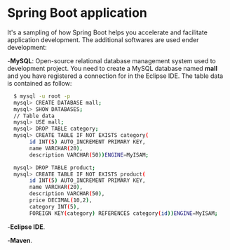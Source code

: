 # Spring Boot application 

It's a sampling of how Spring Boot helps you accelerate and facilitate application development.
The additional softwares are used ender development:

-**MySQL**: Open-source relational database management system used to development project. You need to create a MySQL database named **mall** and you have registered a connection for in the Eclipse IDE. The table data is contained as follow: 

```bash
  $ mysql -u root -p
  mysql> CREATE DATABASE mall;
  mysql> SHOW DATABASES;
  // Table data
  mysql> USE mall;
  mysql> DROP TABLE category;
  mysql> CREATE TABLE IF NOT EXISTS category(
       id INT(5) AUTO_INCREMENT PRIMARY KEY,
       name VARCHAR(20),
       description VARCHAR(50))ENGINE=MyISAM;

  mysql> DROP TABLE product;
  mysql> CREATE TABLE IF NOT EXISTS product(
       id INT(5) AUTO_INCREMENT PRIMARY KEY,
       name VARCHAR(20),
       description VARCHAR(50),
       price DECIMAL(10,2),
       category INT(5),
       FOREIGN KEY(category) REFERENCES category(id))ENGINE=MyISAM;
```

-**Eclipse IDE**.

-**Maven**.